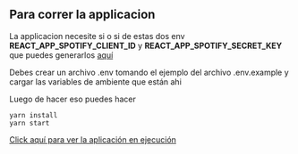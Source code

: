 ## Para correr la applicacion
La applicacion necesite si o si de estas dos env **REACT_APP_SPOTIFY_CLIENT_ID** y **REACT_APP_SPOTIFY_SECRET_KEY** que puedes generarlos [aquí](https://developer.spotify.com/documentation/general/guides/authorization/app-settings/)

Debes crear un archivo .env tomando el ejemplo del archivo .env.example y cargar las variables de ambiente que están ahi

Luego de hacer eso puedes hacer
```
yarn install
yarn start
```

[Click aquí para ver la aplicación en ejecución](https://dev-cardenas.github.io/test-spotify-api/)